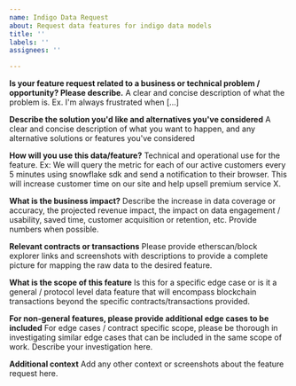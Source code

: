 ```yaml
---
name: Indigo Data Request
about: Request data features for indigo data models
title: ''
labels: ''
assignees: ''

---
```


**Is your feature request related to a business or technical problem / opportunity? Please describe.**
A clear and concise description of what the problem is. Ex. I'm always frustrated when [...]

**Describe the solution you'd like and alternatives you've considered**
A clear and concise description of what you want to happen, and any alternative solutions or features you've considered

**How will you use this data/feature?**
Technical and operational use for the feature. Ex: We will query the metric for each of our active customers every 5 minutes using snowflake sdk and send a notification to their browser. This will increase customer time on our site and help upsell premium service X.

**What is the business impact?**
Describe the increase in data coverage or accuracy, the projected revenue impact, the impact on data engagement / usability, saved time, customer acquisition or retention, etc. Provide numbers when possible.

**Relevant contracts or transactions**
Please provide etherscan/block explorer links and screenshots with descriptions to provide a complete picture for mapping the raw data to the desired feature.

**What is the scope of this feature**
Is this for a specific edge case or is it a general / protocol level data feature that will encompass blockchain transactions beyond the specific contracts/transactions provided. 

**For non-general features, please provide additional edge cases to be included**
For edge cases / contract specific scope, please be thorough in investigating similar edge cases that can be included in the same scope of work. Describe your investigation here.

**Additional context**
Add any other context or screenshots about the feature request here.
